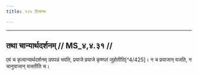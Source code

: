 ```yaml
---
title: १२५ टिप्पन्यः

---
```


[^4/421]: E1 (Fn.): sāmānyeṣv abhisaṃstavaḥ

[^4/422]: Tait.S. 2.6.2.1

[^4/423]: Tait.S. 2.6.1.5

[^4/424]: E2: 5,101; E6: 2,62

____________________________________________


## तथा चान्यार्थदर्शनम् // MS_४,४.३१ //

एवं च कृत्वान्यार्थदर्शनम् उपपन्नं भवति, प्रयाजे प्रयाजे कृष्णलं जुहोतीति[^4/425]। न च प्रयाजान् यजति, न चानुयाजान् यजतीति च।
